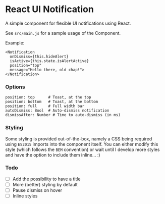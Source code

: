 # React UI Notification
A simple component for flexible UI notifications using React.

See `src/main.js` for a sample usage of the Component.

Example:

```
<Notification
  onDismiss={this.hideAlert}
  isActive={this.state.isAlertActive}
  position="top"
  message="Hello there, old chap!">
</Notification>
```

### Options

```
position: top      # Toast, at the top
position: bottom   # Toast, at the bottom
position: full     # Full width bar
autoDismiss: Bool  # Auto-dismiss notification
dismissAfter: Number # Time to auto-dismiss (in ms)
```

### Styling

Some styling is provided out-of-the-box, namely a CSS being required using `ES2015` imports into the component itself. You can either modify this style (which follows the `BEM` convention) or wait until I develop more styles and have the option to include them inline... :)

### Todo

- [ ] Add the possibility to have a title
- [ ] More (better) styling by default
- [ ] Pause dismiss on hover
- [ ] Inline styles
